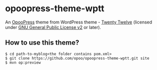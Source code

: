 opoopress-theme-wptt
====================

An [OpooPress](http://www.opoopress.com/) theme from WordPress theme - [Twenty Twelve](http://wordpress.org/themes/twentytwelve) (licensed under [GNU General Public License v2](http://www.gnu.org/licenses/gpl-2.0.html) or later).


## How to use this theme?
```shell
$ cd path-to-myblog<the folder contains pom.xml>
$ git clone https://github.com/opoo/opoopress-theme-wptt.git site
$ mvn op:preview
```
